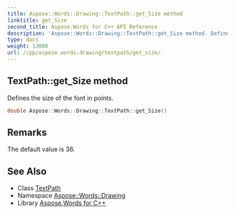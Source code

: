 ```yaml
---
title: Aspose::Words::Drawing::TextPath::get_Size method
linktitle: get_Size
second_title: Aspose.Words for C++ API Reference
description: 'Aspose::Words::Drawing::TextPath::get_Size method. Defines the size of the font in points in C++.'
type: docs
weight: 13000
url: /cpp/aspose.words.drawing/textpath/get_size/
---
```

## TextPath::get_Size method


Defines the size of the font in points.

```cpp
double Aspose::Words::Drawing::TextPath::get_Size()
```

## Remarks


The default value is 36. 
## See Also

* Class [TextPath](../)
* Namespace [Aspose::Words::Drawing](../../)
* Library [Aspose.Words for C++](../../../)
